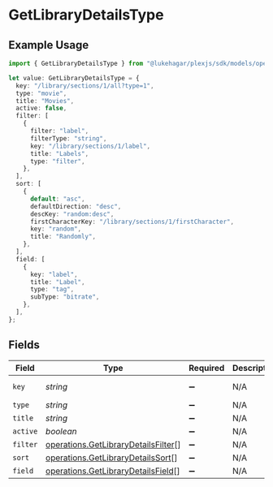# GetLibraryDetailsType

## Example Usage

```typescript
import { GetLibraryDetailsType } from "@lukehagar/plexjs/sdk/models/operations";

let value: GetLibraryDetailsType = {
  key: "/library/sections/1/all?type=1",
  type: "movie",
  title: "Movies",
  active: false,
  filter: [
    {
      filter: "label",
      filterType: "string",
      key: "/library/sections/1/label",
      title: "Labels",
      type: "filter",
    },
  ],
  sort: [
    {
      default: "asc",
      defaultDirection: "desc",
      descKey: "random:desc",
      firstCharacterKey: "/library/sections/1/firstCharacter",
      key: "random",
      title: "Randomly",
    },
  ],
  field: [
    {
      key: "label",
      title: "Label",
      type: "tag",
      subType: "bitrate",
    },
  ],
};
```

## Fields

| Field                                                                                             | Type                                                                                              | Required                                                                                          | Description                                                                                       | Example                                                                                           |
| ------------------------------------------------------------------------------------------------- | ------------------------------------------------------------------------------------------------- | ------------------------------------------------------------------------------------------------- | ------------------------------------------------------------------------------------------------- | ------------------------------------------------------------------------------------------------- |
| `key`                                                                                             | *string*                                                                                          | :heavy_minus_sign:                                                                                | N/A                                                                                               | /library/sections/1/all?type=1                                                                    |
| `type`                                                                                            | *string*                                                                                          | :heavy_minus_sign:                                                                                | N/A                                                                                               | movie                                                                                             |
| `title`                                                                                           | *string*                                                                                          | :heavy_minus_sign:                                                                                | N/A                                                                                               | Movies                                                                                            |
| `active`                                                                                          | *boolean*                                                                                         | :heavy_minus_sign:                                                                                | N/A                                                                                               | false                                                                                             |
| `filter`                                                                                          | [operations.GetLibraryDetailsFilter](../../../sdk/models/operations/getlibrarydetailsfilter.md)[] | :heavy_minus_sign:                                                                                | N/A                                                                                               |                                                                                                   |
| `sort`                                                                                            | [operations.GetLibraryDetailsSort](../../../sdk/models/operations/getlibrarydetailssort.md)[]     | :heavy_minus_sign:                                                                                | N/A                                                                                               |                                                                                                   |
| `field`                                                                                           | [operations.GetLibraryDetailsField](../../../sdk/models/operations/getlibrarydetailsfield.md)[]   | :heavy_minus_sign:                                                                                | N/A                                                                                               |                                                                                                   |